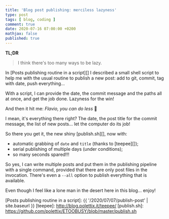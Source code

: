 ```yaml
---
title: 'Blog post publishing: merciless lazyness'
type: post
tags: [ blog, coding ]
comment: true
date: 2020-07-16 07:00:00 +0200
mathjax: false
published: true
---
```


**TL;DR**

> I think there's too many ways to be lazy.

In [Posts publishing routine in a script][] I described a small shell
script to help me with the usual routine to publish a new post: add to
git, commit, tag with date, push everything...

With a script, I can provide the date, the commit message and the paths
all at once, and get the job done. Lazyness for the win!

And then it hit me: *Flavio, you can do less* 🧐

I mean, it's everything there right? The date, the post title for the
commit message, the list of new posts... let the computer do its job!

So there you get it, the new shiny [publish.sh][], now with:

- automatic grabbing of `date` and `title` (thanks to [teepee][]);
- serial publishing of multiple days (under conditions);
- so many seconds spared!!!

So yes, I can write multiple posts and put them in the publishing
pipeline with a single command, provided that there are only post files
in the invocation. There's even a `--all` option to publish everything
that is available.

Even though I feel like a lone man in the desert here in this blog...
enjoy!


[Posts publishing routine in a script]: {{ '/2020/07/07/publish-post' | site.baseurl }}
[teepee]: http://blog.polettix.it/teepee/
[publish.sh]: https://github.com/polettix/ETOOBUSY/blob/master/publish.sh
